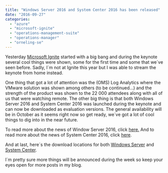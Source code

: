 ```yaml
---
title: "Windows Server 2016 and System Center 2016 has been released"
date: "2016-09-27"
categories: 
  - "azure"
  - "microsoft-ignite"
  - "operations-management-suite"
  - "operations-manager"
  - "orneling-se"
---
```


Yesterday [Microsoft Ignite](https://ignite.microsoft.com) started with a big bang and during the keynote several cool things were shown, some for the first time and some that we´ve seen before. Sadly, I´m not at Ignite this year but I was able to stream the keynote from home instead.

One thing that got a lot of attention was the (OMS) Log Analytics where the VMware solution was shown among others (to be continued…) and the strength of the product was shown to the 22 000 attendees along with all of us that were watching remote. The other big thing is that both Windows Server 2016 and System Center 2016 was launched during the keynote and can now be downloaded as evaluation versions. The general availability will be in October as it seems right now so get ready, we´ve got a lot of cool things to dig into in the near future.

To read more about the news of Window Server 2016, click [here.](https://technet.microsoft.com/en-us/windows-server-docs/get-started/what-s-new-in-windows-server-2016-technical-preview-5) And to read more about the news of System Center 2016, click [here](https://blogs.technet.microsoft.com/hybridcloud/2016/04/27/whats-new-in-system-center-2016-technical-preview-5/).

And at last, here´s the download locations for both [Windows Server](https://www.microsoft.com/en-us/evalcenter/evaluate-windows-server-2016) and [System Center](https://www.microsoft.com/en-us/evalcenter/evaluate-system-center-2016).

I´m pretty sure more things will be announced during the week so keep your eyes open for more posts in my blog.
